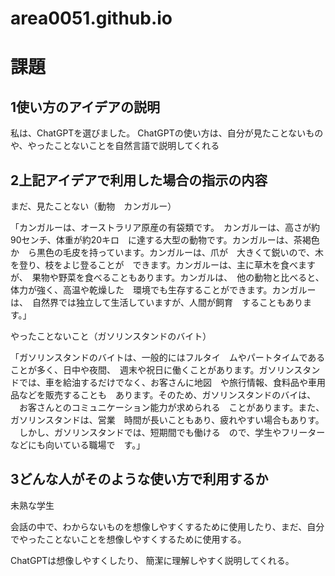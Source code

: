 # area0051.github.io

# 課題

## 1使い方のアイデアの説明

私は、ChatGPTを選びました。
ChatGPTの使い方は、自分が見たことないものや、やったことないことを自然言語で説明してくれる

## 2上記アイデアで利用した場合の指示の内容

まだ、見たことない（動物　カンガルー）

「カンガルーは、オーストラリア原産の有袋類です。　カンガルーは、高さが約90センチ、体重が約20キロ　に達する大型の動物です。カンガルーは、茶褐色か　ら黒色の毛皮を持っています。カンガルーは、爪が　大きくて鋭いので、木を登り、枝をよじ登ることが　できます。カンガルーは、主に草木を食べますが、　果物や野菜を食べることもあります。カンガルは、　他の動物と比べると、体力が強く、高温や乾燥した　環境でも生存することができます。カンガルーは、　自然界では独立して生活していますが、人間が飼育　することもあります。」

やったことないこと（ガソリンスタンドのバイト）

「ガソリンスタンドのバイトは、一般的にはフルタイ　ムやパートタイムであることが多く、日中や夜間、　週末や祝日に働くことがあります。ガソリンスタン　ドでは、車を給油するだけでなく、お客さんに地図　や旅行情報、食料品や車用品などを販売することも　あります。そのため、ガソリンスタンドのバイは、
　お客さんとのコミュニケーション能力が求められる　ことがあります。また、ガソリンスタンドは、営業　時間が長いこともあり、疲れやすい場合もありす。
　しかし、ガソリンスタンドでは、短期間でも働ける　ので、学生やフリーターなどにも向いている職場で　す。」

## 3どんな人がそのような使い方で利用するか

未熟な学生　

会話の中で、わからないものを想像しやすくするために使用したり、まだ、自分でやったことないことを想像しやすくするために使用する。

ChatGPTは想像しやすくしたり、
簡潔に理解しやすく説明してくれる。

